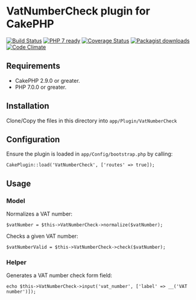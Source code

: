 # VatNumberCheck plugin for CakePHP

[![Build Status](https://travis-ci.org/Oefenweb/cakephp-vat-number-check.png?branch=master)](https://travis-ci.org/Oefenweb/cakephp-vat-number-check)
[![PHP 7 ready](http://php7ready.timesplinter.ch/Oefenweb/cakephp-vat-number-check/badge.svg)](https://travis-ci.org/Oefenweb/cakephp-vat-number-check)
[![Coverage Status](https://codecov.io/gh/Oefenweb/cakephp-vat-number-check/branch/master/graph/badge.svg)](https://codecov.io/gh/Oefenweb/cakephp-vat-number-check)
[![Packagist downloads](http://img.shields.io/packagist/dt/Oefenweb/cakephp-vat-number-check.svg)](https://packagist.org/packages/oefenweb/cakephp-vat-number-check)
[![Code Climate](https://codeclimate.com/github/Oefenweb/cakephp-vat-number-check/badges/gpa.svg)](https://codeclimate.com/github/Oefenweb/cakephp-vat-number-check)

## Requirements

* CakePHP 2.9.0 or greater.
* PHP 7.0.0 or greater.

## Installation

Clone/Copy the files in this directory into `app/Plugin/VatNumberCheck`

## Configuration

Ensure the plugin is loaded in `app/Config/bootstrap.php` by calling:

```
CakePlugin::load('VatNumberCheck', ['routes' => true]);
```

## Usage

### Model

Normalizes a VAT number:

```
$vatNumber = $this->VatNumberCheck->normalize($vatNumber);
```

Checks a given VAT number:

```
$vatNumberValid = $this->VatNumberCheck->check($vatNumber);
```

### Helper

Generates a VAT number check form field:

```
echo $this->VatNumberCheck->input('vat_number', ['label' => __('VAT number')]);
```

